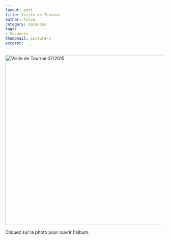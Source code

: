 ```yaml
---
layout: post
title: Visite de Tournai
author: Tolva
category: vacances
tags:
- Vacances
thumbnail: picture-o
excerpt:  ...
---
```


<a data-flickr-embed="true"  href="https://www.flickr.com/photos/mhintolva/albums/72157660474929946" title="Visite de Tournai 07/2015"><img src="https://farm6.staticflickr.com/5776/22616046091_0c65b3baa9_c.jpg" width="800" height="534" alt="Visite de Tournai 07/2015"></a><script async src="//embedr.flickr.com/assets/client-code.js" charset="utf-8"></script>

Cliquez sur la photo pour ouvrir l'album.

